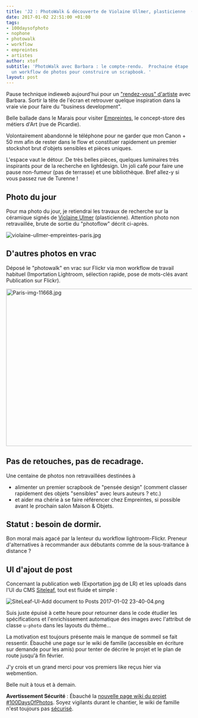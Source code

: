 ```yaml
---
title: 'J2 : PhotoWalk & découverte de Violaine Ullmer, plasticienne  (#100DaysOfPhotos)'
date: 2017-01-02 22:51:00 +01:00
tags:
- 100daysofphoto
- nophone
- photowalk
- workflow
- empreintes
- artistes
author: xtof
subtitle: 'PhotoWalk avec Barbara : le compte-rendu.  Prochaine étape : optimiser
  un workflow de photos pour construire un scrapbook. '
layout: post
---
```


Pause technique indieweb aujourd'hui pour un ["rendez-vous" d'artiste](https://www.amazon.fr/dp/B006H19H3M) avec Barbara. Sortir la tête de l'écran et retrouver quelque inspiration dans la vraie vie pour faire du "business development".

Belle ballade dans le Marais pour visiter [Empreintes](https://empreintes-paris.com/), le concept-store des métiers d'Art (rue de Picardie).

Volontairement abandonné le téléphone pour ne garder que mon Canon + 50 mm afin de rester dans le flow et constituer rapidement un premier stockshot brut d'objets sensibles et pièces uniques.

L'espace vaut le détour. De très belles pièces, quelques luminaires très inspirants pour de la recherche en lightdesign. Un joli café pour faire une pause non-fumeur (pas de terrasse) et une bibliothèque. Bref allez-y si vous passez rue de Turenne ! 

## Photo du jour 

Pour ma photo du jour, je retiendrai les travaux de recherche sur la céramique signés de <span class="h-card">[Violaine Ulmer](https://www.violaine-ulmer.com/)</span> (plasticienne). Attention photo non retravaillée, brute de sortie du "photoflow" décrit ci-après.

<span class="u-photo">![violaine-ullmer-empreintes-paris.jpg](/uploads/violaine-ullmer-empreintes-paris.jpg)</span>

## D'autres photos en vrac 

Déposé le "photowalk" en vrac sur Flickr via mon workflow de travail habituel (Importation Lightroom, sélection rapide, pose de mots-clés avant Publication sur Flickr). 

<a data-flickr-embed="true"  href="https://www.flickr.com/photos/christopheducamp/31247141433/in/album-72157678543781426/" title="Paris-img-11668.jpg"><img src="https://c2.staticflickr.com/1/456/31247141433_2271247f07_z.jpg" width="640" height="427" alt="Paris-img-11668.jpg"></a><script async src="//embedr.flickr.com/assets/client-code.js" charset="utf-8"></script>

## Pas de retouches, pas de recadrage. 

Une centaine de photos non retravaillées destinées à 
- alimenter un premier scrapbook de "pensée design" (comment classer rapidement des objets "sensibles" avec leurs auteurs ? etc.)  
- et aider ma chérie à se faire référencer chez Empreintes, si possible avant le prochain salon Maison & Objets.

## Statut : besoin de dormir. 

Bon moral mais agacé par la lenteur du workflow lightroom-Flickr. Preneur d'alternatives à recommander aux débutants comme de la sous-traitance à distance ? 

## UI d'ajout de post 

Concernant la publication web (Exportation jpg de LR) et les uploads dans l'UI du CMS [Siteleaf](https://siteleaf.com), tout est fluide et simple :

![SiteLeaf-UI-Add document to Posts 2017-01-02 23-40-04.png](/uploads/SiteLeaf-UI-Add%20document%20to%20Posts%202017-01-02%2023-40-04.png)

Suis juste épuisé à cette heure pour retourner dans le code étudier les spécifications et l'enrichissement automatique des images avec l'attribut de classe `u-photo` dans les layouts du thème... 

La motivation est toujours présente mais le manque de sommeil se fait ressentir. Ébauché une page sur le wiki de famille (accessible en écriture sur demande pour les amis) pour tenter de décrire le projet et le plan de route jusqu'à fin février.

J'y crois et un grand merci pour vos premiers like reçus hier via webmention. 

Belle nuit à tous et à demain.


**Avertissement Sécurité** : Ébauché la [nouvelle page wiki du projet #100DaysOfPhotos](http://ducamp.me/100DaysOfPhoto). Soyez vigilants durant le chantier, le wiki de famille n'est toujours pas [sécurisé](http://ducamp.me/Security). 











